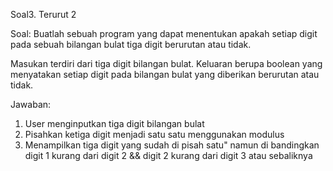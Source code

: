 Soal3. Terurut 2

Soal:
Buatlah sebuah program yang dapat menentukan apakah setiap digit pada sebuah bilangan bulat tiga digit berurutan atau tidak.

Masukan terdiri dari tiga digit bilangan bulat.
Keluaran berupa boolean yang menyatakan setiap digit pada bilangan bulat yang diberikan berurutan atau tidak.

Jawaban:
1. User menginputkan tiga digit bilangan bulat
2. Pisahkan ketiga digit menjadi satu satu menggunakan modulus
3. Menampilkan tiga digit yang sudah di pisah satu" namun di bandingkan digit 1 kurang dari digit 2 && digit 2 kurang dari digit 3 atau sebaliknya